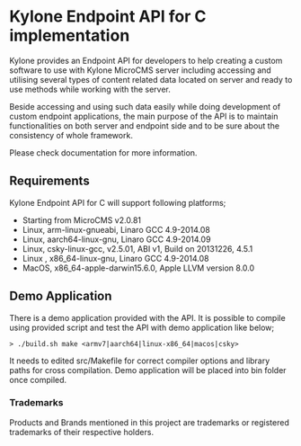 # Kylone Endpoint API for C implementation
Kylone provides an Endpoint API for developers to help creating a custom software to use with Kylone MicroCMS server including accessing and utilising several types of content related data located on server and ready to use methods while working with the server.

Beside accessing and using such data easily while doing development of custom endpoint applications, the main purpose of the API is to maintain functionalities on both server and endpoint side and to be sure about the consistency of whole framework.

Please check documentation for more information.

## Requirements
Kylone Endpoint API for C will support following platforms;

* Starting from MicroCMS v2.0.81
* Linux, arm-linux-gnueabi, Linaro GCC 4.9-2014.08
* Linux, aarch64-linux-gnu, Linaro GCC 4.9-2014.09
* Linux, csky-linux-gcc, v2.5.01, ABI v1, Build on 20131226, 4.5.1
* Linux , x86_64-linux-gnu, Linaro GCC 4.9-2014.08
* MacOS, x86_64-apple-darwin15.6.0, Apple LLVM version 8.0.0

## Demo Application
There is a demo application provided with the API. It is possible to compile using provided script and test the API with demo application like below;

	> ./build.sh make <armv7|aarch64|linux-x86_64|macos|csky>

It needs to edited src/Makefile for correct compiler options and library paths for cross compilation.
Demo application will be placed into bin folder once compiled.

### Trademarks
Products and Brands mentioned in this project are trademarks or registered trademarks of their respective holders.


